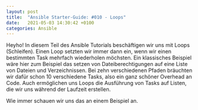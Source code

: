 ```yaml
---
layout: post
title:  "Ansible Starter-Guide: #010 - Loops"
date:   2021-05-03 14:30:42 +0100
categories: Ansible
---
```


Heyho! In diesem Teil des Ansible Tutorials beschäftigen wir uns mit Loops (Schleifen). Einen Loop setzten wir immer dann ein, wenn wir einen bestimmten Task
mehrfach wiederholen möchsten. Ein klassisches Beispiel wäre hier zum Beispiel das setzen von Dateiberechtigungen auf eine Liste von Dateien und Verzeichnissen. Bei zehn verschiedenen Pfaden bräuchten wir dafür schon 10 verschiedene Tasks, also ein ganz schöner Overhead an Code. Auch ermöglichen uns Loops die Ausführung von Tasks auf Listen, die wir uns während der Laufzeit erstellen.

Wie immer schauen wir uns das an einem Beispiel an. 



<!-- excerpt-end -->
